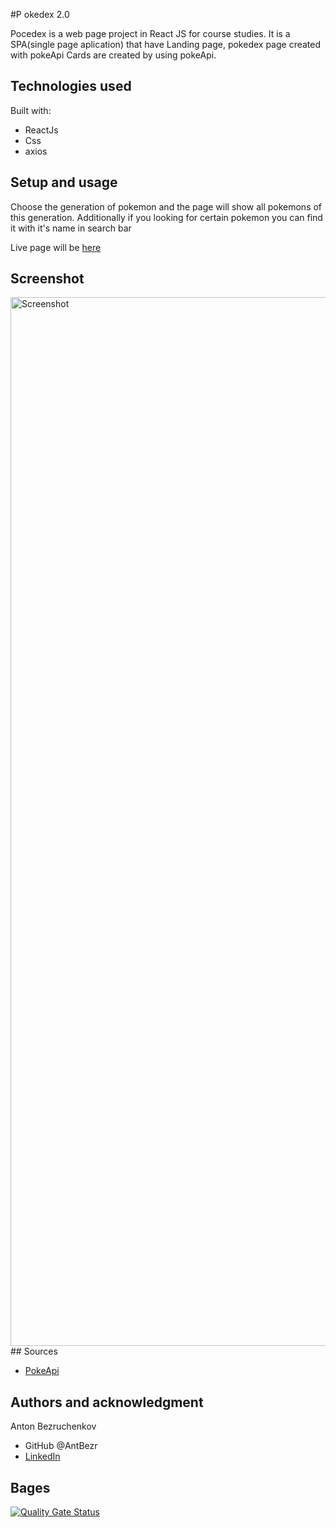 #P okedex 2.0

Pocedex is a web page project in React JS for course studies.
It is a SPA(single page aplication) that have Landing page, pokedex page created with pokeApi
Cards are created by using pokeApi.

## Technologies used

Built with:

- ReactJs
- Css
- axios


## Setup and usage

Choose the generation of pokemon and the page will show all pokemons of this generation.
Additionally if you looking for certain pokemon you can find it with it's name in search bar

Live page will be [here]()

## Screenshot

<img width="1678" alt="Screenshot " src="h">
## Sources

- [PokeApi](https://pokeapi.co/)

## Authors and acknowledgment

Anton Bezruchenkov

- GitHub @AntBezr
- [LinkedIn](https://www.linkedin.com/in/antonbezruchenkov/)

## Bages
[![Quality Gate Status](https://sonarcloud.io/api/project_badges/measure?project=AntBezr_pokedex2.0&metric=alert_status)](https://sonarcloud.io/summary/new_code?id=AntBezr_pokedex2.0)